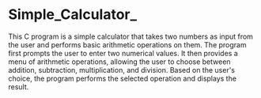 # Simple_Calculator_
This C program is a simple calculator that takes two numbers as input from the user and performs basic arithmetic operations on them. The program first prompts the user to enter two numerical values. It then provides a menu of arithmetic operations, allowing the user to choose between addition, subtraction, multiplication, and division. Based on the user's choice, the program performs the selected operation and displays the result.

